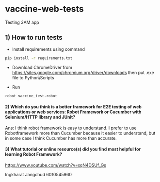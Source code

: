 # vaccine-web-tests

Testing 3AM app

## 1) How to run tests
- Install requirements using command

```bash
pip install -r requirements.txt
```

- Download ChromeDriver from
https://sites.google.com/chromium.org/driver/downloads
 then put .exe file to Python\Scripts
 
- Run

```bash
robot vaccine_test.robot
```

#### 2) Which do you think is a better framework for E2E testing of web applications or web services:  Robot Framework or Cucumber with Selenium/HTTP library and JUnit?

Ans: I think robot framework is easy to understand. I prefer to use Robotframework more than Cucumber because it easier to understand, but in some case I think Cucumber has more than accurate.

#### 3) What tutorial or online resource(s) did you find most helpful for learning Robot Framework?

https://www.youtube.com/watch?v=xqN4DSUf_Gs

Ingkharat Jangchud 6010545960

